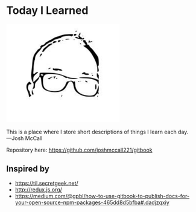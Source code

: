 # Today I Learned

<img src="images/avatar.png" width="300">

This is a place where I store short descriptions of things I learn each day.
<br />&mdash;Josh McCall

Repository here: https://github.com/joshmccall221/gitbook


## Inspired by

 * https://til.secretgeek.net/
 * http://redux.js.org/ 
 * https://medium.com/@gpbl/how-to-use-gitbook-to-publish-docs-for-your-open-source-npm-packages-465dd8d5bfba#.dadjzqxiy
